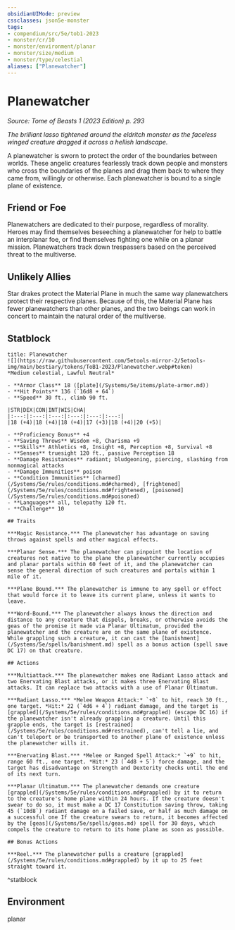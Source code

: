 ```yaml
---
obsidianUIMode: preview
cssclasses: json5e-monster
tags:
- compendium/src/5e/tob1-2023
- monster/cr/10
- monster/environment/planar
- monster/size/medium
- monster/type/celestial
aliases: ["Planewatcher"]
---
```

# Planewatcher
*Source: Tome of Beasts 1 (2023 Edition) p. 293*  

*The brilliant lasso tightened around the eldritch monster as the faceless winged creature dragged it across a hellish landscape.*

A planewatcher is sworn to protect the order of the boundaries between worlds. These angelic creatures fearlessly track down people and monsters who cross the boundaries of the planes and drag them back to where they came from, willingly or otherwise. Each planewatcher is bound to a single plane of existence.

## Friend or Foe

Planewatchers are dedicated to their purpose, regardless of morality. Heroes may find themselves beseeching a planewatcher for help to battle an interplanar foe, or find themselves fighting one while on a planar mission. Planewatchers track down trespassers based on the perceived threat to the multiverse.

## Unlikely Allies

Star drakes protect the Material Plane in much the same way planewatchers protect their respective planes. Because of this, the Material Plane has fewer planewatchers than other planes, and the two beings can work in concert to maintain the natural order of the multiverse.

## Statblock

```ad-statblock
title: Planewatcher
![](https://raw.githubusercontent.com/5etools-mirror-2/5etools-img/main/bestiary/tokens/ToB1-2023/Planewatcher.webp#token)
*Medium celestial, Lawful Neutral*

- **Armor Class** 18 ([plate](/Systems/5e/items/plate-armor.md))
- **Hit Points** 136 (`16d8 + 64`)
- **Speed** 30 ft., climb 90 ft.

|STR|DEX|CON|INT|WIS|CHA|
|:---:|:---:|:---:|:---:|:---:|:---:|
|18 (+4)|18 (+4)|18 (+4)|17 (+3)|18 (+4)|20 (+5)|

- **Proficiency Bonus** +4
- **Saving Throws** Wisdom +8, Charisma +9
- **Skills** Athletics +8, Insight +8, Perception +8, Survival +8
- **Senses** truesight 120 ft., passive Perception 18
- **Damage Resistances** radiant; bludgeoning, piercing, slashing from nonmagical attacks
- **Damage Immunities** poison
- **Condition Immunities** [charmed](/Systems/5e/rules/conditions.md#charmed), [frightened](/Systems/5e/rules/conditions.md#frightened), [poisoned](/Systems/5e/rules/conditions.md#poisoned)
- **Languages** all, telepathy 120 ft.
- **Challenge** 10

## Traits

***Magic Resistance.*** The planewatcher has advantage on saving throws against spells and other magical effects.

***Planar Sense.*** The planewatcher can pinpoint the location of creatures not native to the plane the planewatcher currently occupies and planar portals within 60 feet of it, and the planewatcher can sense the general direction of such creatures and portals within 1 mile of it.

***Plane Bound.*** The planewatcher is immune to any spell or effect that would force it to leave its current plane, unless it wants to leave.

***Word-Bound.*** The planewatcher always knows the direction and distance to any creature that dispels, breaks, or otherwise avoids the geas of the promise it made via Planar Ultimatum, provided the planewatcher and the creature are on the same plane of existence. While grappling such a creature, it can cast the [banishment](/Systems/5e/spells/banishment.md) spell as a bonus action (spell save DC 17) on that creature.

## Actions

***Multiattack.*** The planewatcher makes one Radiant Lasso attack and two Enervating Blast attacks, or it makes three Enervating Blast attacks. It can replace two attacks with a use of Planar Ultimatum.

***Radiant Lasso.*** *Melee Weapon Attack:* `+8` to hit, reach 30 ft., one target. *Hit:* 22 (`4d6 + 4`) radiant damage, and the target is [grappled](/Systems/5e/rules/conditions.md#grappled) (escape DC 16) if the planewatcher isn't already grappling a creature. Until this grapple ends, the target is [restrained](/Systems/5e/rules/conditions.md#restrained), can't tell a lie, and can't teleport or be transported to another plane of existence unless the planewatcher wills it.

***Enervating Blast.*** *Melee or Ranged Spell Attack:* `+9` to hit, range 60 ft., one target. *Hit:* 23 (`4d8 + 5`) force damage, and the target has disadvantage on Strength and Dexterity checks until the end of its next turn.

***Planar Ultimatum.*** The planewatcher demands one creature [grappled](/Systems/5e/rules/conditions.md#grappled) by it to return to the creature's home plane within 24 hours. If the creature doesn't swear to do so, it must make a DC 17 Constitution saving throw, taking 45 (`10d8`) radiant damage on a failed save, or half as much damage on a successful one If the creature swears to return, it becomes affected by the [geas](/Systems/5e/spells/geas.md) spell for 30 days, which compels the creature to return to its home plane as soon as possible.

## Bonus Actions

***Reel.*** The planewatcher pulls a creature [grappled](/Systems/5e/rules/conditions.md#grappled) by it up to 25 feet straight toward it.
```
^statblock

## Environment

planar